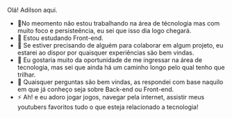 Olá! Adilson aqui.
- 🔭No meomento não estou trabalhando na área de técnologia mas com muito foco e persisteência, eu sei que isso dia logo chegará.
- 🌱 Estou estudando Front-end.
- 👯 Se estiver precisando de alguém para colaborar em algum projeto, eu estarei ao dispor por quaisquer experiências são bem vindas.
- 🤔 Eu gostaria muito da oportunidade de me ingressar na área de tecnologia, mas sei que ainda há um caminho longo pelo qual tenho que trilhar.
- 💬 Quaisquer perguntas são bem vindas, as respondei com base naquilo em que já conheço seja sobre Back-end ou Front-end.
- ⚡ Ah! e eu adoro jogar jogos, navegar pela internet, assistir meus youtubers favoritos tudo o que esteja relacionado a tecnologia!
<!--
**AdilsonJPB/AdilsonJPB** is a ✨ _special_ ✨ repository because its `README.md` (this file) appears on your GitHub profile.

Here are some ideas to get you started:

- 🔭 I’m currently working on ...
- 🌱 I’m currently learning ...
- 👯 I’m looking to collaborate on ...
- 🤔 I’m looking for help with ...
- 💬 Ask me about ...
- 📫 How to reach me: ...
- 😄 Pronouns: ...
- ⚡ Fun fact: ...
-->
